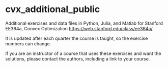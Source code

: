 # cvx_additional_public
Additional exercises and data files in Python, Julia, and Matlab for Stanford EE364a, Convex Optimization https://web.stanford.edu/class/ee364a/.

It is updated after each quarter the course is taught, so the exercise numbers can change.

If you are an instructor of a course that uses these exercises and want the solutions, please contact the authors, including a link to your course.
